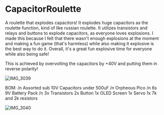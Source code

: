 # CapacitorRoulette
A roulette that explodes capacitors! 
It explodes huge capacitors as the roulette function, kind of like russian roulette. It utilizes transistors and relays and buttons to explode capacitors, as everyone loves explosions. I made this because I felt that there wasn't enough explosions at the moment and making a fun game (that's harmless) while also making it explosive is the best way to do it. Overall, it's a great fun explosive time for everyone while also being safe!

This is achieved by overvolting the capacitors by +40V and putting them in reverse polarity!

![IMG_3039](https://github.com/user-attachments/assets/cf082fff-f7a7-463e-b367-7629400e200c)

BOM: /n
Assorted sub 10V Capacitors under 500uF /n
Orpheous Pico /n
6s 9V Battery Pack /n
3x Transistors
2x Button
1x OLED Screen
1x Servo
1x 7k and 2k resistors

![IMG_3040](https://github.com/user-attachments/assets/4da5c1b2-dbe1-4905-9935-808b9b33b737)
